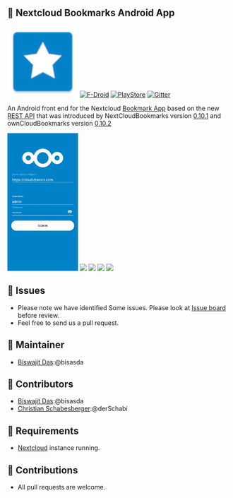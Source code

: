 ## :link: Nextcloud Bookmarks Android App

[<img src="assets/nx/icon.png" width=160px>](/)
[![F-Droid](./assets/fdroid_badge.png)](https://f-droid.org/packages/org.schabi.nxbookmarks/)
[![PlayStore](./assets/ps_badge.png)](https://play.google.com/store/apps/details?id=org.bisw.nxbookmarks)
[![Gitter](https://badges.gitter.im/nextcloud-bookmarks/community.svg)](https://gitter.im/nextcloud-bookmarks/community?utm_source=badge&utm_medium=badge&utm_campaign=pr-badge)


An Android front end for the Nextcloud [Bookmark App](https://github.com/nextcloud/bookmarks/) 
based on the new [REST API](https://github.com/nextcloud/bookmarks/#rest-api) that was introduced
by NextCloudBookmarks version [0.10.1](https://github.com/nextcloud/bookmarks/releases/tag/v0.10.1)
and ownCloudBookmarks version [0.10.2](https://marketplace.owncloud.com/apps/bookmarks)

[<img src="assets/nx/screenshots/shot1.png" width=160px>](assets/nx/screenshots/shot1.png)
[<img src="assets/nx/screenshots/shot2.png" width=160px>](assets/nx/screenshots/shot2.png)
[<img src="assets/nx/screenshots/shot3.png" width=160px>](assets/nx/screenshots/shot3.png)
[<img src="assets/nx/screenshots/shot4.png" width=160px>](assets/nx/screenshots/shot4.png)
[<img src="assets/nx/screenshots/shot5.png" width=160px>](assets/nx/screenshots/shot5.png)

## :link: Issues
* Please note we have identified Some issues. Please look at [Issue board](https://gitlab.com/bisada/OCBookmarks/issues) before review.
* Feel free to send us a pull request.
## :link: Maintainer
* [Biswajit Das](https://gitlab.com/bisasda):@bisasda

## :link: Contributors
* [Biswajit Das](https://gitlab.com/bisasda):@bisasda
* [Christian Schabesberger](https://gitlab.com/derSchabi):@derSchabi

## :link: Requirements
* [Nextcloud](https://nextcloud.com/) instance running.

## :link: Contributions
* All pull requests are welcome.